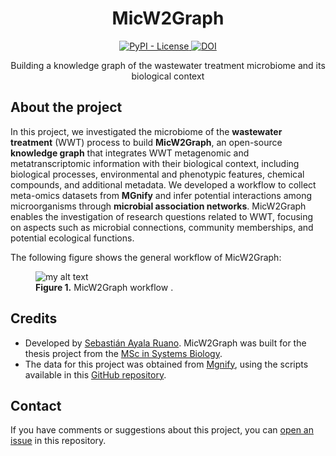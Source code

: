 <h1 align="center">
    MicW2Graph
</h1>

<p align="center">
    <a href="https://github.com/Multiomics-Analytics-Group/MicW2Graph/blob/main/LICENSE">
    <img alt="PyPI - License" src="https://img.shields.io/pypi/l/bioregistry" />
    </a>
    <a href="https://zenodo.org/doi/10.5281/zenodo.10010151">
    <img src="https://zenodo.org/badge/DOI/10.5281/zenodo.10010151.svg" alt="DOI">
    </a>
</p>

<p align="center">
   Building a knowledge graph of the wastewater treatment microbiome and its biological context
</p>

## **About the project**
In this project, we investigated the microbiome of the **wastewater treatment** (WWT) process to build **MicW2Graph**, an open-source **knowledge graph** that integrates WWT metagenomic and metatranscriptomic information with their biological context, including biological processes, environmental and phenotypic features, chemical compounds, and additional metadata. We developed a workflow to collect meta-omics datasets from **MGnify** and infer potential interactions among microorganisms through **microbial association networks**. MicW2Graph enables the investigation of research questions related to WWT, focusing on aspects such as microbial connections, community memberships, and potential ecological functions.

The following figure shows the general workflow of MicW2Graph:
<p align="center">
<figure>
  <img src="./images/Methods_MicW2Graph.svg" alt="my alt text"/>
  <figcaption><strong>Figure 1.</strong> MicW2Graph workflow </a>. </figcaption>
</figure>
</p>

## **Credits**
- Developed by [Sebastián Ayala Ruano][myweb]. MicW2Graph was built for the thesis project from the [MSc in Systems Biology][sysbio].
- The data for this project was obtained from [Mgnify][Mgnify], using the scripts available in this [GitHub repository][retrieve_info_mgnify].

## **Contact**
If you have comments or suggestions about this project, you can [open an issue][issues] in this repository.

[sysbio]: https://www.maastrichtuniversity.nl/education/master/systems-biology
[myweb]: https://sayalaruano.github.io/
[Mgnify]: https://www.ebi.ac.uk/metagenomics/api/latest/
[retrieve_info_mgnify]: https://github.com/Multiomics-Analytics-Group/Retrieve_info_MGnifyAPI
[issues]: https://github.com/Multiomics-Analytics-Group/MicW2Graph/issues/new





